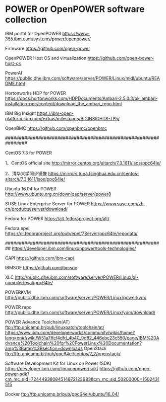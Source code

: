 # POWER or OpenPOWER software collection

IBM portal for OpenPOWER
https://www-355.ibm.com/systems/power/openpower/

Firmware
https://github.com/open-power

OpenPOWER Host OS and virtualization
https://github.com/open-power-host-os

PowerAI
https://public.dhe.ibm.com/software/server/POWER/Linux/mldl/ubuntu/README.html

Hortonworks HDP for POWER
https://docs.hortonworks.com/HDPDocuments/Ambari-2.5.0.3/bk_ambari-installation-ppc/content/download_the_ambari_repo.html

IBM Big Insight
https://ibm-open-platform.ibm.com/extras/milestones/BIGINSIGHTS-TP5/

OpenBMC
https://github.com/openbmc/openbmc


################################################################

CentOS 7.3 for POWER

1、CentOS official site
   http://mirror.centos.org/altarch/7.3.1611/isos/ppc64le/
   
2、清华大学同步镜像
   https://mirrors.tuna.tsinghua.edu.cn/centos-altarch/7.3.1611/isos/ppc64le/

Ubuntu 16.04 for POWER
http://www.ubuntu.org.cn/download/server/power8

SUSE Linux Enterprise Server for POWER
https://www.suse.com/zh-cn/products/server/download/

Fedora for POWER
https://alt.fedoraproject.org/alt/

Fedora epel
https://dl.fedoraproject.org/pub/epel/7Server/ppc64le/repodata/



##########################################################
https://developer.ibm.com/linuxonpower/tools-technologies/

CAPI
https://github.com/ibm-capi

IBMSOE
https://github.com/ibmsoe

XLC
http://public.dhe.ibm.com/software/server/POWER/Linux/xl-compiler/eval/ppc64le/

POWERKVM
http://public.dhe.ibm.com/software/server/POWER/Linux/powerkvm/

POWER repo
http://public.dhe.ibm.com/software/server/POWER/Linux/yum/download/

POWER Advance Toolchain(AT)
ftp://ftp.unicamp.br/pub/linuxpatch/toolchain/at/
https://www.ibm.com/developerworks/community/wikis/home?lang=en#!/wiki/W51a7ffcf4dfd_4b40_9d82_446ebc23c550/page/IBM%20Advance%20Toolchain%20for%20PowerLinux%20Documentation?amp%3Bamp%3Bsection=downloads
OpenStack
ftp://ftp.unicamp.br/pub/ppc64el/centos/7_2/openstack/

Software Development Kit for Linux on Power (SDK)
https://developer.ibm.com/linuxonpower/sdk/
https://github.com/open-power-sdk?cm_mc_uid=72444938084514872123983&cm_mc_sid_50200000=1502431515

Docker
ftp://ftp.unicamp.br/pub/ppc64el/ubuntu/16_04/

